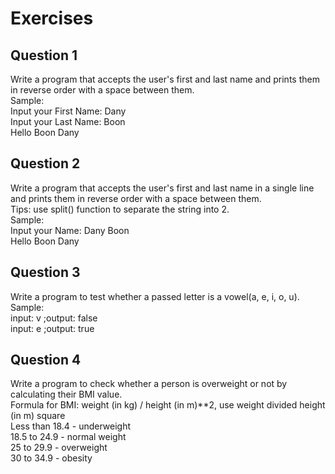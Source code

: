 # Exercises
## Question 1
Write a program that accepts the user's first and last name and prints them in reverse order with a space between them.
<br>Sample:
<br>Input your First Name: Dany                                       
Input your Last Name: Boon                                        
Hello Boon Dany

## Question 2
Write a program that accepts the user's first and last name in a single line and prints them in reverse order with a space between them.
<br>Tips: use split() function to separate the string into 2.
<br>Sample:
<br>Input your Name: Dany Boon                                       
Hello Boon Dany

## Question 3
Write a program to test whether a passed letter is a vowel(a, e, i, o, u).
<br>Sample:
<br>input: v  ;output: false
<br>input: e  ;output: true

## Question 4
Write a program to check whether a person is overweight or not by calculating their BMI value.
<br>Formula for BMI: weight (in kg) / height (in m)**2, use weight divided height (in m) square
<br>Less than 18.4 - underweight
<br>18.5 to 24.9 - normal weight
<br>25 to 29.9 - overweight
<br>30 to 34.9 - obesity

